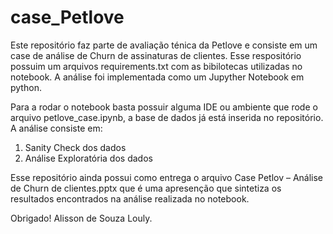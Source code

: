 # case_Petlove

Este repositório faz parte de avaliação ténica da Petlove e consiste em um case de análise de Churn de assinaturas de clientes.
Esse respositório possuim um arquivos requirements.txt com as bibilotecas utilizadas no notebook.
A análise foi implementada como um Jupyther Notebook em python.

Para a rodar o notebook basta possuir alguma IDE ou ambiente que rode o arquivo petlove_case.ipynb, a base de dados já está inserida no repositório.
A análise consiste em:

1. Sanity Check dos dados
2. Análise Exploratória dos dados

Esse repositório ainda possui como entrega o arquivo Case Petlov – Análise de Churn de clientes.pptx que é uma apresenção que sintetiza os resultados encontrados na análise realizada no notebook.


Obrigado!
Alisson de Souza Louly.